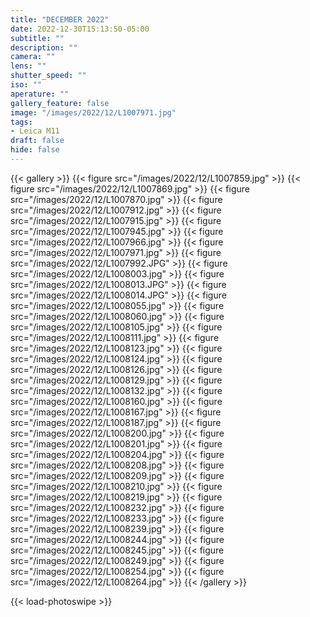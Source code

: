```yaml
---
title: "DECEMBER 2022"
date: 2022-12-30T15:13:50-05:00
subtitle: ""
description: ""
camera: ""
lens: ""
shutter_speed: ""
iso: ""
aperature: ""
gallery_feature: false
image: "/images/2022/12/L1007971.jpg"
tags:
- Leica M11
draft: false
hide: false
---
```


{{< gallery >}}
  {{< figure src="/images/2022/12/L1007859.jpg" >}}
  {{< figure src="/images/2022/12/L1007869.jpg" >}}
  {{< figure src="/images/2022/12/L1007870.jpg" >}}
  {{< figure src="/images/2022/12/L1007912.jpg" >}}
  {{< figure src="/images/2022/12/L1007915.jpg" >}}
  {{< figure src="/images/2022/12/L1007945.jpg" >}}
  {{< figure src="/images/2022/12/L1007966.jpg" >}}
  {{< figure src="/images/2022/12/L1007971.jpg" >}}
  {{< figure src="/images/2022/12/L1007992.JPG" >}}
  {{< figure src="/images/2022/12/L1008003.jpg" >}}
  {{< figure src="/images/2022/12/L1008013.JPG" >}}
  {{< figure src="/images/2022/12/L1008014.JPG" >}}
  {{< figure src="/images/2022/12/L1008055.jpg" >}}
  {{< figure src="/images/2022/12/L1008060.jpg" >}}
  {{< figure src="/images/2022/12/L1008105.jpg" >}}
  {{< figure src="/images/2022/12/L1008111.jpg" >}}
  {{< figure src="/images/2022/12/L1008123.jpg" >}}
  {{< figure src="/images/2022/12/L1008124.jpg" >}}
  {{< figure src="/images/2022/12/L1008126.jpg" >}}
  {{< figure src="/images/2022/12/L1008129.jpg" >}}
  {{< figure src="/images/2022/12/L1008132.jpg" >}}
  {{< figure src="/images/2022/12/L1008160.jpg" >}}
  {{< figure src="/images/2022/12/L1008167.jpg" >}}
  {{< figure src="/images/2022/12/L1008187.jpg" >}}
  {{< figure src="/images/2022/12/L1008200.jpg" >}}
  {{< figure src="/images/2022/12/L1008201.jpg" >}}
  {{< figure src="/images/2022/12/L1008204.jpg" >}}
  {{< figure src="/images/2022/12/L1008208.jpg" >}}
  {{< figure src="/images/2022/12/L1008209.jpg" >}}
  {{< figure src="/images/2022/12/L1008210.jpg" >}}
  {{< figure src="/images/2022/12/L1008219.jpg" >}}
  {{< figure src="/images/2022/12/L1008232.jpg" >}}
  {{< figure src="/images/2022/12/L1008233.jpg" >}}
  {{< figure src="/images/2022/12/L1008239.jpg" >}}
  {{< figure src="/images/2022/12/L1008244.jpg" >}}
  {{< figure src="/images/2022/12/L1008245.jpg" >}}
  {{< figure src="/images/2022/12/L1008249.jpg" >}}
  {{< figure src="/images/2022/12/L1008254.jpg" >}}
  {{< figure src="/images/2022/12/L1008264.jpg" >}}
{{< /gallery >}}

{{< load-photoswipe >}}
